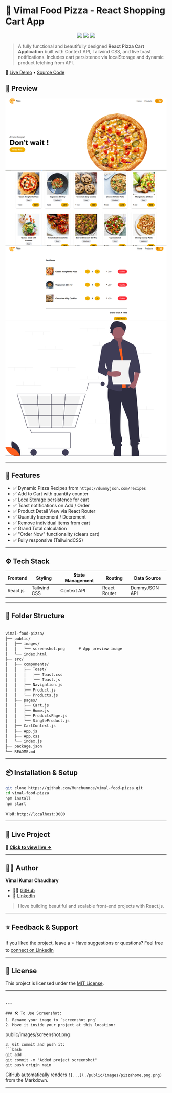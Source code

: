 
# 🍕 Vimal Food Pizza - React Shopping Cart App

<p align="center">
  <img src="https://img.shields.io/badge/Status-Deployed-success?style=flat-square" />
  <img src="https://img.shields.io/github/languages/top/Munchunnce/vimal-food-pizza?style=flat-square" />
  <img src="https://img.shields.io/github/repo-size/Munchunnce/vimal-food-pizza?style=flat-square" />
</p>

> A fully functional and beautifully designed **React Pizza Cart Application** built with Context API, Tailwind CSS, and live toast notifications. Includes cart persistence via localStorage and dynamic product fetching from API.

🔗 [Live Demo](https://vimal-food-pizza.vercel.app/) • [Source Code](https://github.com/Munchunnce/vimal-food-pizza)



## 📸 Preview

![Pizza App Preview](./public/images/pizzahome.png)
![Pizza App Preview](./public/images/pizza-products.png)
![Pizza App Preview](./public/images/cart-items.png)
![Pizza App Preview](./public/images/empty-cart.png)

---

## 🚀 Features

- ✅ Dynamic Pizza Recipes from `https://dummyjson.com/recipes`
- ✅ Add to Cart with quantity counter
- ✅ LocalStorage persistence for cart
- ✅ Toast notifications on Add / Order
- ✅ Product Detail View via React Router
- ✅ Quantity Increment / Decrement
- ✅ Remove individual items from cart
- ✅ Grand Total calculation
- ✅ "Order Now" functionality (clears cart)
- ✅ Fully responsive (TailwindCSS)

---

## ⚙️ Tech Stack

| Frontend  | Styling      | State Management | Routing        | Data Source     |
|-----------|--------------|------------------|----------------|-----------------|
| React.js  | Tailwind CSS | Context API      | React Router   | DummyJSON API   |

---

## 🧱 Folder Structure

```

vimal-food-pizza/
├── public/
│   ├── images/
│   │   └── screenshot.png      # App preview image
│   └── index.html
├── src/
│   ├── components/
│   │   ├── Toast/
│   │   │   ├── Toast.css
│   │   │   └── Toast.js
│   │   ├── Navigation.js
│   │   ├── Product.js
│   │   └── Products.js
│   ├── pages/
│   │   ├── Cart.js
│   │   ├── Home.js
│   │   ├── ProductsPage.js
│   │   └── SingleProduct.js
│   ├── CartContext.js
│   ├── App.js
│   ├── App.css
│   └── index.js
├── package.json
└── README.md

````

---

## 📦 Installation & Setup

```bash
git clone https://github.com/Munchunnce/vimal-food-pizza.git
cd vimal-food-pizza
npm install
npm start
````

Visit: `http://localhost:3000`

---

## 📍 Live Project

🔗 **[Click to view live →](https://vimal-food-pizza.vercel.app/)**

---

## 🙋‍♂️ Author

**Vimal Kumar Chaudhary**

* 🧑‍💻 [GitHub](https://github.com/Munchunnce)
* 💼 [LinkedIn](https://www.linkedin.com/in/vimal-kumar-chaudhary-7890961a6/)

> I love building beautiful and scalable front-end projects with React.js.

---

## ⭐ Feedback & Support

If you liked the project, leave a ⭐
Have suggestions or questions? Feel free to [connect on LinkedIn](https://www.linkedin.com/in/vimal-kumar-chaudhary-7890961a6/)

---

## 📄 License

This project is licensed under the [MIT License](LICENSE).

---

```

---

### 🛠 To Use Screenshot:
1. Rename your image to `screenshot.png`
2. Move it inside your project at this location:
```

public/images/screenshot.png

````
3. Git commit and push it:
```bash
git add .
git commit -m "Added project screenshot"
git push origin main
````

GitHub automatically renders `![...](./public/images/pizzahome.png.png)` from the Markdown.

---
